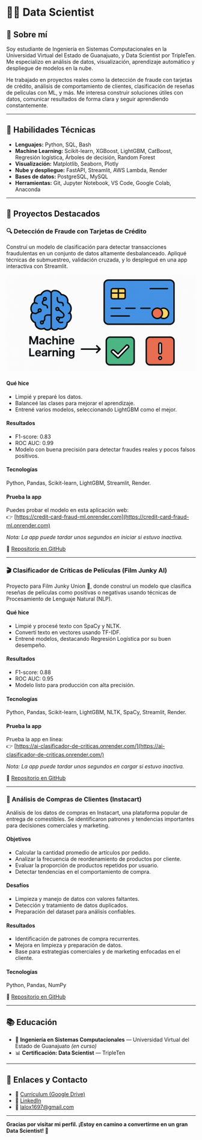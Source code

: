 # 👨‍💻 Data Scientist

## 🚀 Sobre mí

Soy estudiante de Ingeniería en Sistemas Computacionales en la Universidad Virtual del Estado de Guanajuato, y Data Scientist por TripleTen. Me especializo en análisis de datos, visualización, aprendizaje automático y despliegue de modelos en la nube.

He trabajado en proyectos reales como la detección de fraude con tarjetas de crédito, análisis de comportamiento de clientes, clasificación de reseñas de películas con ML, y más. Me interesa construir soluciones útiles con datos, comunicar resultados de forma clara y seguir aprendiendo constantemente.

---

## 🧠 Habilidades Técnicas

- **Lenguajes:** Python, SQL, Bash  
- **Machine Learning:** Scikit-learn, XGBoost, LightGBM, CatBoost, Regresión logística, Árboles de decisión, Random Forest  
- **Visualización:** Matplotlib, Seaborn, Plotly  
- **Nube y despliegue:** FastAPI, Streamlit, AWS Lambda, Render  
- **Bases de datos:** PostgreSQL, MySQL
- **Herramientas:** Git, Jupyter Notebook, VS Code, Google Colab, Anaconda

---

## 📂 Proyectos Destacados

### 🔍 Detección de Fraude con Tarjetas de Crédito
Construí un modelo de clasificación para detectar transacciones fraudulentas en un conjunto de datos altamente desbalanceado. Apliqué técnicas de submuestreo, validación cruzada, y lo desplegué en una app interactiva con Streamlit.

![](assets/img/fraud.png)

#### Qué hice
- Limpié y preparé los datos.
- Balanceé las clases para mejorar el aprendizaje.
- Entrené varios modelos, seleccionando LightGBM como el mejor.

#### Resultados
- F1-score: 0.83  
- ROC AUC: 0.99  
- Modelo con buena precisión para detectar fraudes reales y pocos falsos positivos.

#### Tecnologías
Python, Pandas, Scikit-learn, LightGBM, Streamlit, Render.

#### Prueba la app
Puedes probar el modelo en esta aplicación web:  
👉 [https://credit-card-fraud-ml.onrender.com](https://credit-card-fraud-ml.onrender.com)  

*Nota: La app puede tardar unos segundos en iniciar si estuvo inactiva.*

🔗 [Repositorio en GitHub](https://github.com/Eduardo56745/credit_card_fraud_ML)

---

### 🎬 Clasificador de Críticas de Películas (Film Junky AI)

Proyecto para Film Junky Union 🍿, donde construí un modelo que clasifica reseñas de películas como positivas o negativas usando técnicas de Procesamiento de Lenguaje Natural (NLP).

#### Qué hice
- Limpié y procesé texto con SpaCy y NLTK.
- Convertí texto en vectores usando TF-IDF.
- Entrené modelos, destacando Regresión Logística por su buen desempeño.

#### Resultados
- F1-score: 0.88  
- ROC AUC: 0.95  
- Modelo listo para producción con alta precisión.

#### Tecnologías
Python, Pandas, Scikit-learn, LightGBM, NLTK, SpaCy, Streamlit, Render.

#### Prueba la app
Prueba la app en línea:  
👉 [https://ai-clasificador-de-criticas.onrender.com/](https://ai-clasificador-de-criticas.onrender.com/)

*Nota: La app puede tardar unos segundos en cargar si estuvo inactiva.*

🔗 [Repositorio en GitHub](https://github.com/Eduardo56745/Film_Junky_AI_Clasificador_de_Criticas)

---

### 🛒 Análisis de Compras de Clientes (Instacart)

Análisis de los datos de compras en Instacart, una plataforma popular de entrega de comestibles. Se identificaron patrones y tendencias importantes para decisiones comerciales y marketing.

#### Objetivos
- Calcular la cantidad promedio de artículos por pedido.  
- Analizar la frecuencia de reordenamiento de productos por cliente.  
- Evaluar la proporción de productos repetidos por usuario.  
- Detectar tendencias en el comportamiento de compra.

#### Desafíos
- Limpieza y manejo de datos con valores faltantes.  
- Detección y tratamiento de datos duplicados.  
- Preparación del dataset para análisis confiables.

#### Resultados
- Identificación de patrones de compra recurrentes.  
- Mejora en limpieza y preparación de datos.  
- Base para estrategias comerciales y de marketing enfocadas en el cliente.

#### Tecnologías
Python, Pandas, NumPy

🔗 [Repositorio en GitHub](https://github.com/Eduardo56745/Instacart-Data-Analysis)

---

## 📚 Educación

- 📘 **Ingeniería en Sistemas Computacionales** — Universidad Virtual del Estado de Guanajuato *(en curso)*  
- 📊 **Certificación: Data Scientist** — TripleTen

---

## 📎 Enlaces y Contacto

- 📄 [Currículum (Google Drive)](https://drive.google.com/file/d/1By1Y01hmr3DnA2UzcXPWbjPoqvpEkfKn/view?usp=sharing)
- 💼 [LinkedIn](https://www.linkedin.com/in/eduardo-ortega-30154629a/)  
- 📧 lalox1697@gmail.com  

---

**Gracias por visitar mi perfil. ¡Estoy en camino a convertirme en un gran Data Scientist! 🚀**


